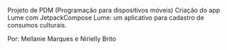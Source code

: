 Projeto de PDM (Programação para dispositivos móveis)
Criação do app Lume com JetpackCompose
Lume: um aplicativo para cadastro de consumos culturais.

Por: Mellanie Marques e Nirielly Brito
